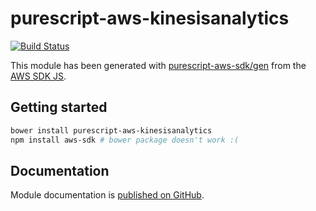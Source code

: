 # purescript-aws-kinesisanalytics

[![Build Status](https://app.wercker.com/status/5909b9e96d1080804b17a28f72f87b6b/s/master)](https://app.wercker.com/project/byKey/5909b9e96d1080804b17a28f72f87b6b)

This module has been generated with [purescript-aws-sdk/gen](https://github.com/purescript-aws-sdk/gen) from the [AWS SDK JS](https://github.com/aws/aws-sdk-js).

## Getting started

```sh
bower install purescript-aws-kinesisanalytics
npm install aws-sdk # bower package doesn't work :(
```

## Documentation

Module documentation is [published on GitHub](https://github.com/purescript-aws-sdk/purescript-aws-kinesisanalytics/tree/master/docs).
